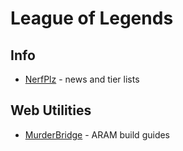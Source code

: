 # League of Legends

## Info

- [NerfPlz](https://www.nerfplz.com/) - news and tier lists

## Web Utilities

- [MurderBridge](https://www.murderbridge.com/) - ARAM build guides
